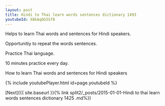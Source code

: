 ```yaml
---
layout: post
title: Hindi to Thai learn words sentences dictionary 1493 
youtubeId: X8kAqOG5Sf8
---
```

 
 
Helps to learn Thai words and sentences for Hindi speakers.

Opportunitiy to repeat the words sentences. 

Practice Thai language. 
 
10 minutes practice every day. 
 
How to learn Thai words and sentences for Hindi speakers 
 
{% include youtubePlayer.html id=page.youtubeId %}
 
 
[Next]({{ site.baseurl }}{% link  split2/_posts/2015-01-01-Hindi to thai learn words sentences dictionary 1425 .md%})
 
